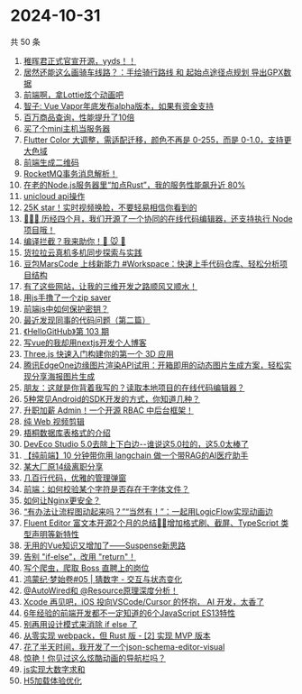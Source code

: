 # 2024-10-31

共 50 条

<!-- BEGIN JUEJIN -->
<!-- 最后更新时间 2024-10-31 02:20:33 +0800 -->
1. [稚晖君正式官宣开源，yyds！！](https://juejin.cn/post/7431336795113029643)
1. [居然还能这么画骑车线路？：手绘骑行路线 和 起始点途径点规划 导出GPX数据](https://juejin.cn/post/7430616540804153394)
1. [前端啊，拿Lottie炫个动画吧](https://juejin.cn/post/7430690608711647232)
1. [智子: Vue Vapor年底发布alpha版本，如果有资金支持](https://juejin.cn/post/7430861832050442240)
1. [百万商品查询，性能提升了10倍](https://juejin.cn/post/7430701921382187071)
1. [买了个mini主机当服务器](https://juejin.cn/post/7430460789067055154)
1. [Flutter Color 大调整，需适配迁移，颜色不再是 0-255，而是 0-1.0，支持更大色域](https://juejin.cn/post/7430493860192976906)
1. [前端生成二维码](https://juejin.cn/post/7430634184035532841)
1. [RocketMQ事务消息解析！](https://juejin.cn/post/7431029147676180490)
1. [在老的Node.js服务器里“加点Rust”，我的服务性能飙升近 80%](https://juejin.cn/post/7431091997114843151)
1. [unicloud api操作](https://juejin.cn/post/7430751508327727144)
1. [25K star！实时视频换脸，不要轻易相信你看到的](https://juejin.cn/post/7430693224174256155)
1. [💯💯💯 历经四个月，我们开源了一个协同的在线代码编辑器，还支持执行 Node 项目哦！](https://juejin.cn/post/7431455688390590514)
1. [编译拦截？我来助你！🫵 🐭 🔱](https://juejin.cn/post/7430492855049650226)
1. [货拉拉云真机多机同步探索与实践](https://juejin.cn/post/7430902939316109312)
1. [豆包MarsCode 上线新能力 #Workspace：快速上手代码仓库、轻松分析项目结构](https://juejin.cn/post/7431454931264585765)
1. [有了这些网站，让我的三维开发之路顺风又顺水！](https://juejin.cn/post/7430616540804694066)
1. [用js手撸了一个zip saver](https://juejin.cn/post/7430660826900185097)
1. [前端js中如何保护密钥？](https://juejin.cn/post/7431087851389747236)
1. [最近发现同事的代码问题（第二篇）](https://juejin.cn/post/7431224473851166730)
1. [《HelloGitHub》第 103 期](https://juejin.cn/post/7430506016922353675)
1. [写vue的我却用nextjs开发个人博客](https://juejin.cn/post/7430494779698806784)
1. [ Three.js 快速入门构建你的第一个 3D 应用](https://juejin.cn/post/7430141368304926732)
1. [腾讯EdgeOne边缘图片渲染API试用：开箱即用的动态图片生成方案，轻松实现分享海报图片生成](https://juejin.cn/post/7431088728661114916)
1. [朋友：这就是你背着我写的？读取本地项目的在线代码编辑器？](https://juejin.cn/post/7430639870207885322)
1. [5种常见Android的SDK开发的方式，你知道几种？](https://juejin.cn/post/7431088937278947391)
1. [升职加薪 Admin！一个开源 RBAC 中后台框架！](https://juejin.cn/post/7430513549876379698)
1. [纯 Web 视频剪辑](https://juejin.cn/post/7431032490285498407)
1. [梧桐数据库表格式的介绍](https://juejin.cn/post/7430699395836706857)
1. [DevEco Studio 5.0去除上下白边--谁说这5.0拉的，这5.0太棒了](https://juejin.cn/post/7430864422376603699)
1. [【纯前端】10 分钟带你用 langchain 做一个带RAG的AI医疗助手](https://juejin.cn/post/7430702624292552738)
1. [某大厂原14级离职分享](https://juejin.cn/post/7431197871473590281)
1. [几百行代码，优雅的管理弹窗](https://juejin.cn/post/7431009111327178790)
1. [前端：如何校验某个字符是否存在于字体文件？](https://juejin.cn/post/7430681137830133801)
1. [如何让Nginx更安全？](https://juejin.cn/post/7430498442710401062)
1. [“有办法让流程图动起来吗？”“当然有！”：一起用LogicFlow实现动画边](https://juejin.cn/post/7431379490969010212)
1. [Fluent Editor 富文本开源2个月的总结🎈🎈增加格式刷、截屏、TypeScript 类型声明等新特性](https://juejin.cn/post/7430505409176289320)
1. [无用的Vue知识又增加了——Suspense新思路](https://juejin.cn/post/7431336795113439243)
1. [告别 "if-else"，改用 "return"！](https://juejin.cn/post/7431120645981831194)
1. [写个爬虫，爬取 Boss 直聘上的岗位](https://juejin.cn/post/7430643833389072447)
1. [鸿蒙纪·梦始卷#05 | 猜数字 - 交互与状态变化](https://juejin.cn/post/7430509219512909864)
1. [@AutoWired和 @Resource原理深度分析！](https://juejin.cn/post/7430390991754657831)
1. [Xcode 再见吧，iOS 投向VSCode/Cursor 的怀抱， AI 开发，太香了](https://juejin.cn/post/7431217415604584483)
1. [6年经验的前端开发都不一定知道的6个JavaScript ES13特性](https://juejin.cn/post/7430618012229681193)
1. [别再用设计模式来消除 if else 了](https://juejin.cn/post/7431116929198931995)
1. [从零实现 webpack，但 Rust 版 - [2] 实现 MVP 版本](https://juejin.cn/post/7430739770761429027)
1. [花了半天时间，我开发了一个json-schema-editor-visual](https://juejin.cn/post/7430379744774881314)
1. [惊艳！你见过这么炫酷动画的导航栏吗？](https://juejin.cn/post/7431053844283572243)
1. [js实现大数字求和](https://juejin.cn/post/7430691584000344103)
1. [H5加载体验优化](https://juejin.cn/post/7431377008073998373)
<!-- END JUEJIN -->